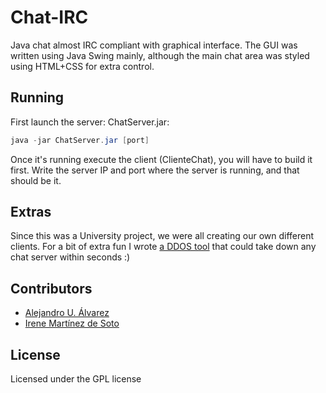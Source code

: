 # Chat-IRC

Java chat almost IRC compliant with graphical interface. The GUI was written using Java Swing mainly, although the main chat area was styled using HTML+CSS for extra control.


## Running
First launch the server: ChatServer.jar:

```java
java -jar ChatServer.jar [port]
```

Once it's running execute the client (ClienteChat), you will have to build it first. Write the server IP and port where the server is running, and that should be it.

## Extras
Since this was a University project, we were all creating our own different clients. For a bit of extra fun I wrote [a DDOS tool](https://github.com/aurbano/Chatter) that could take down any chat server within seconds :)

## Contributors

* [Alejandro U. Álvarez](http://urbanoalvarez.es)
* [Irene Martínez de Soto](https://github.com/irenemds)

## License
Licensed under the GPL license
